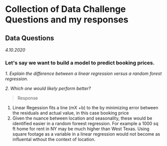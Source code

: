 # Collection of Data Challenge Questions and my responses

## Data Questions

_4.10.2020_

### Let's say we want to build a model to predict booking prices.

*1. Explain the difference between a linear regression versus a random forest regression.*

*2. Which one would likely perform better?*

> Response
1. Linear Regession fits a line (mX +b) to the by minimizing error between the residuals and actual value, in this case booking price
2. Given the nuance between location and seasonality, these would be identified easier in a random foreest regression. For example a 1000 sq ft home for rent in NY may be much higher than West Texas. Using square footage as a variable in a linear regression would not become as influental wthout the context of location.
